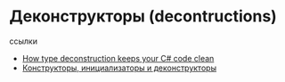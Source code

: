 # Деконструкторы (decontructions)
ссылки 
 - [How type deconstruction keeps your C# code clean](https://youtu.be/iqbgXgrEB4M)
 - [Конструкторы, инициализаторы и деконструкторы](https://metanit.com/sharp/tutorial/3.35.php)